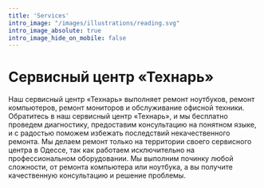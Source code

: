 ```yaml
---
title: 'Services'
intro_image: "/images/illustrations/reading.svg"
intro_image_absolute: true
intro_image_hide_on_mobile: false
---
```


# Сервисный центр «Технарь»

Наш сервисный центр «Технарь» выполняет ремонт ноутбуков, ремонт компьютеров, ремонт мониторов и обслуживание офисной техники. Обратитесь в наш сервисный центр «Технарь», и мы бесплатно проведем диагностику, предоставим консультацию на понятном языке, и с радостью поможем избежать последствий некачественного ремонта. Мы делаем ремонт только на территории своего сервисного центра в Одессе, так как работаем исключительно на профессиональном оборудовании. Мы выполним починку любой сложности, от ремонта компьютера или ноутбука, а вы получите качественную консультацию и решение проблемы.
